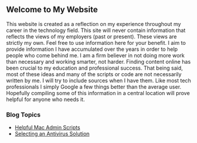 ## Welcome to My Website

This website is created as a reflection on my experience throughout my career in the technology field. This site will never contain information that reflects the views of my employers (past or present). These views are strictly my own. Feel free to use information here for your benefit. I aim to provide information I have accumulated over the years in order to help people who come behind me. I am a firm believer in not doing more work than necessary and working smarter, not harder. Finding content online has been crucial to my education and professional success. That being said, most of these ideas and many of the scripts or code are not necessarily written by me. I will try to include sources when I have them. Like most tech professionals I simply Google a few things better than the average user. Hopefully compiling some of this information in a central location will prove helpful for anyone who needs it.


### Blog Topics

* [Helpful Mac Admin Scripts](https://patrickhaughney.com/macscripts.html)
* [Selecting an Antivirus Solution](https://patrickhaughney.com/antivirustesting.html)
